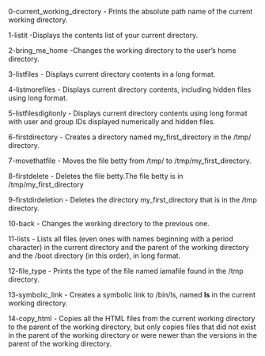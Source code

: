 0-current_working_directory - Prints the absolute path name of the current working directory.

1-listit -Displays the contents list of your current directory.

2-bring_me_home -Changes the working directory to the user’s home directory.

3-listfiles - Displays current directory contents in a long format.

4-listmorefiles - Displays current directory contents, including hidden files using long format.

5-listfilesdigitonly - Displays current directory contents using long format with user and group IDs displayed numerically and hidden files.

6-firstdirectory - Creates a directory named my_first_directory in the /tmp/ directory.

7-movethatfile - Moves the file betty from /tmp/ to /tmp/my_first_directory.

8-firstdelete - Deletes the file betty.The file betty is in /tmp/my_first_directory

9-firstdirdeletion - Deletes the directory my_first_directory that is in the /tmp directory.

10-back - Changes the working directory to the previous one.

11-lists - Lists all files (even ones with names beginning with a period character) in the current directory and the parent of the working directory and the /boot directory (in this order), in long format.

12-file_type - Prints the type of the file named iamafile found in the /tmp directory.

13-symbolic_link - Creates a symbolic link to /bin/ls, named __ls__ in the current working directory.

14-copy_html - Copies all the HTML files from the current working directory to the parent of the working directory, but only copies files that did not exist in the parent of the working directory or were newer than the versions in the parent of the working directory.
